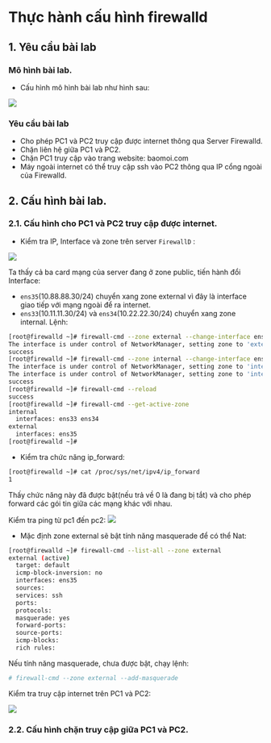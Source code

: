 # Thực hành cấu hình firewalld
## 1. Yêu cầu bài lab
### Mô hình bài lab.
- Cấu hình mô hình bài lab như hình sau:

![](https://i.imgur.com/yfapNFU.png)

### Yêu cầu bài lab
- Cho phép PC1 và PC2 truy cập được internet thông qua Server Firewalld. 
- Chặn liên hệ giữa PC1 và PC2.
- Chặn PC1 truy cập vào trang website: baomoi.com
- Máy ngoài internet có thể truy cập ssh vào PC2 thông qua IP cổng ngoài của Firewalld.

## 2. Cấu hình bài lab.
### 2.1. Cấu hình cho PC1 và PC2 truy cập được internet.
- Kiểm tra IP, Interface và zone trên server `FirewallD` :

![](https://i.imgur.com/XPKV1WQ.png)

Ta thấy cả ba card mạng của server đang ở zone public, tiến hành đổi Interface:
- `ens35`(10.88.88.30/24) chuyển xang zone external vì đây là interface giao tiếp với mạng ngoài để ra internet.
- `ens33`(10.11.11.30/24) và `ens34`(10.22.22.30/24) chuyển xang zone internal.
Lệnh:
```sh
[root@firewalld ~]# firewall-cmd --zone external --change-interface ens35 --permanent
The interface is under control of NetworkManager, setting zone to 'external'.
success
[root@firewalld ~]# firewall-cmd --zone internal --change-interface ens33 --change-interface ens34 --permanent
The interface is under control of NetworkManager, setting zone to 'internal'.
The interface is under control of NetworkManager, setting zone to 'internal'.
success
[root@firewalld ~]# firewall-cmd --reload
success
[root@firewalld ~]# firewall-cmd --get-active-zone
internal
  interfaces: ens33 ens34
external
  interfaces: ens35
[root@firewalld ~]# 
```
- Kiểm tra chức năng ip_forward:
```sh
[root@firewalld ~]# cat /proc/sys/net/ipv4/ip_forward
1
```
Thấy chức năng này đã được bật(nếu trả về 0 là đang bị tắt) và cho phép forward các gói tin giữa các mạng khác với nhau.

Kiểm tra ping từ pc1 đến pc2:
![](https://i.imgur.com/fiS1huO.png)

- Mặc định zone external sẽ bật tính năng masquerade để có thể Nat:

```sh
[root@firewalld ~]# firewall-cmd --list-all --zone external 
external (active)
  target: default
  icmp-block-inversion: no
  interfaces: ens35
  sources: 
  services: ssh
  ports: 
  protocols: 
  masquerade: yes
  forward-ports: 
  source-ports: 
  icmp-blocks: 
  rich rules: 	
```
Nếu tính năng masquerade, chưa được bật, chạy lệnh:
```sh
# firewall-cmd --zone external --add-masquerade
```
Kiểm tra truy cập internet trên PC1 và PC2:

![](https://i.imgur.com/XU93sNU.png)

### 2.2. Cấu hình chặn truy cập giữa PC1 và PC2.
